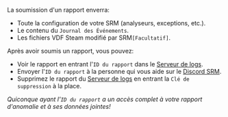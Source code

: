 La soumission d'un rapport enverra:

- Toute la configuration de votre SRM (analyseurs, exceptions, etc.).
- Le contenu du `Journal des Événements`.
- Les fichiers VDF Steam modifié par SRM`[Facultatif]`.

Après avoir soumis un rapport, vous pouvez:

- Voir le rapport en entrant l'`ID du rapport` dans le [Serveur de logs](https://logs.jozen.blue).
- Envoyer l'`ID du rapport` à la personne qui vous aide sur le [Discord SRM](https://discord.gg/bnSVJrz).
- Supprimez le rapport du [Serveur de logs](https://logs.jozen.blue) en entrant la `Clé de suppression` à la place.

_Quiconque ayant l'`ID du rapport` a un accès complet à votre rapport d'anomalie et à ses données jointes!_
